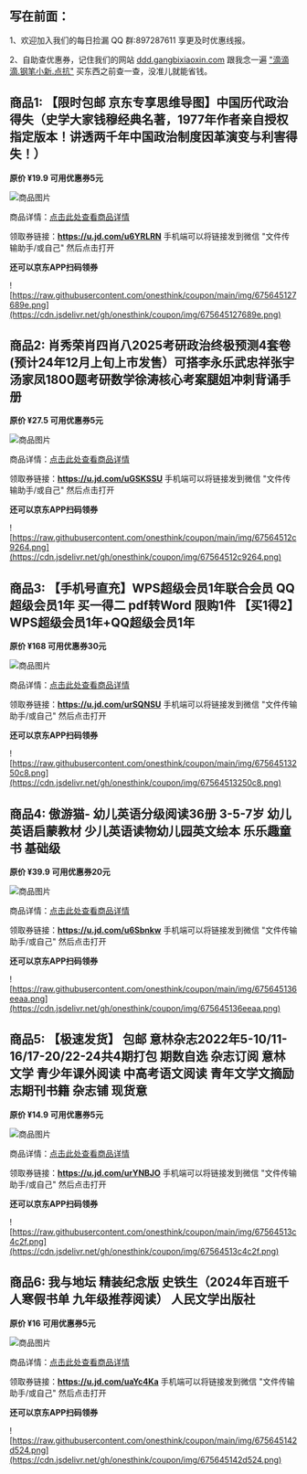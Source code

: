 ## 写在前面：

1、欢迎加入我们的每日捡漏 QQ 群:897287611 享更及时优惠线报。

2、自助查优惠券，记住我们的网站 [ddd.gangbixiaoxin.com](https://ddd.gangbixiaoxin.com) 跟我念一遍 ["滴滴滴.钢笔小新.点抗"](https://ddd.gangbixiaoxin.com) 买东西之前查一查，没准儿就能省钱。

## 商品1: 【限时包邮 京东专享思维导图】中国历代政治得失（史学大家钱穆经典名著，1977年作者亲自授权指定版本！讲透两千年中国政治制度因革演变与利害得失！）

**原价 ¥19.9 可用优惠券5元**

![商品图片](https://img14.360buyimg.com/pop/jfs/t1/197243/20/50665/87621/67542a2fF6227710c/0e33501e47acd607.jpg)

商品详情：[点击此处查看商品详情](https://union-click.jd.com/jdc?e=1003156031&amp;p=JF8BAaIJK1olXwQHVFtbCEwUB18IHloWVQUGUm4ZVxNJXF9RXh5UHw0cSgUFVx1AVzAXQA4KD1heSgYYXBcIWipURlVXB0IOKwcmTDReWD1bTFkRPE5xUyUrWzRJQG5xdVl-NHVRHB05YQ5QRBBvXgVGBBFCWCokaC5gWiZKbCJHBWJhJBg-ehF-YSZaXTteLnZlDgwUaAMWYA1BZxt2FVxrNhchTj1uaB18eCRCKX9QMyoEYwlhejVsYD1pI1FZCjo6fyxSZB1WQyx2PkJ1PSY7fChsQBhsb08XKDZbVQk4SitcUw12fQV-BE1QK10tAUt3D2M4GmsWXAYFXVhaDkISM18IG2tDMwYDVV9cCU8QBmk4GmsVWwQAUl9bCUsUAG8KK1sdWjbV-eaIgvrCi9bchdPC5KHX3eKJlsMnM18LK1sUXAQCUFlcCksnM28LK1glA2gDB1hfCE4QBAFUHg1HCQMAFjBdDU0WCm8LH1olXwcDVlxtOHtoWhRMZBJOD1VVVlo8QDgQeBlbZAVWXH9sVjU0exhfQAthXhxSImFHCg0EOEsn)

领取券链接：**https://u.jd.com/u6YRLRN** 手机端可以将链接发到微信 "文件传输助手/或自己" 然后点击打开

**还可以京东APP扫码领券**

![https://raw.githubusercontent.com/onesthink/coupon/main/img/675645127689e.png](https://cdn.jsdelivr.net/gh/onesthink/coupon/img/675645127689e.png)

## 商品2: 肖秀荣肖四肖八2025考研政治终极预测4套卷(预计24年12月上旬上市发售）可搭李永乐武忠祥张宇汤家凤1800题考研数学徐涛核心考案腿姐冲刺背诵手册

**原价 ¥27.5 可用优惠券5元**

![商品图片](https://img14.360buyimg.com/pop/jfs/t1/230249/21/10209/86108/65893c77F5e0bc9a3/412dcf9256e84d94.jpg)

商品详情：[点击此处查看商品详情](https://union-click.jd.com/jdc?e=1003156031&amp;p=JF8BAaUJK1olXwIFVFxeCUMfBV8IGV8cXQ8KVW4ZVxNJXF9RXh5UHw0cSgUFVx1AVzAXQA4KD1heSgYYXBcIWipURlVXB0IOHyMKcxFwATVqGT5JJ1VfVRcYfwB1SBBYdVlKAUJUJiEbQShlcSRaUCESPxFCWCokdC1ucAxUbSJlBWJhJBg-ehF-YSZaXTteLnZlDgwUaAMWYA1BZxt2FVxrNhchTj1uaB18eCRCKX9QMyoEYwlhejVsYD1pI1FZCjo6fyxSZB1WQyx2PkJ1PSY7fChsQBhsb08XKDZyISQ4CB5rUQpwHAtJFnNLCik2TQJRD2M4GmsWXAYFXVhaDkISM18IG2tHM9604ob4uVfDqeDdk8wlXDYCUlxfDkoRAm8KHlwWbQYKU26KpfPCid7dk-LBw47V7fmIgffDnec4K2sWbQYDVVxdDEwWAW84K1sWbQUyCjBcW0MXAWsAGTVJWFBQAFpeUCUXBmYMG10WVAUyVl9cCkknM19DZgxuB2EADjxfbRdtUDIJUh5iFmRJKw4zChRLRzl6ZB1cPnRwHwwWckx1M284)

领取券链接：**https://u.jd.com/uGSKSSU** 手机端可以将链接发到微信 "文件传输助手/或自己" 然后点击打开

**还可以京东APP扫码领券**

![https://raw.githubusercontent.com/onesthink/coupon/main/img/67564512c9264.png](https://cdn.jsdelivr.net/gh/onesthink/coupon/img/67564512c9264.png)

## 商品3: 【手机号直充】WPS超级会员1年联合会员 QQ超级会员1年 买一得二 pdf转Word 限购1件 【买1得2】WPS超级会员1年+QQ超级会员1年

**原价 ¥168 可用优惠券30元**

![商品图片](https://img14.360buyimg.com/pop/jfs/t1/100243/24/54603/53945/67222555F8771f5a9/26fba6890c2b0846.jpg)

商品详情：[点击此处查看商品详情](https://union-click.jd.com/jdc?e=1003156031&amp;p=JF8BAdQJK1olXgEHV1hbCkwQA18IGlsWXg4AU1laAEIfB19MRANLAjZbERscSkAJHTRQRA1CCVkdDwtCWhVLHTdNTwcKBENeCVAfUg8bdAd-bl0UJA5rNwctATZHRgsIe1xDGVl1Olw6eyJjRWd3WVJFBXxeViciCFxXDxtxazliBFNdIAE1bz9OSjN-Yj9NOWJqEig_VTl1ShNObC5lOmFbPBc9ektkYSZOWyxdB2RgHS4bfwNsdRhSbAxhJFRRIz06SjwVVQpzfCcTOE5hIjkCViNFZRB7by9-HnFdJDspeyhWdDB4cix2FFp0Jj0taBFCQw9AbzxhPm4LNCcpayhPYDN-cjtGKl9pESkkYBMnZChBQwJmImZiCjhZARBQBDwJHC53PQoOZF9tC0oXBGYOHF0cWDYyVF5tSSUXAmsJEloQXzYDZF5bCkkRAmkJG14SWgIyVFZaOJy6u7qCqo6d5NKc3Inkr56ev7uWk2slbQUyVF9cCksTBG4KG2slXQUyV24DZkpEBW0IGFIXM1oHAgwJD0oSbW8NHVocWQIFUW5fCUoVAV84Kyx9K3MEVSdVYShOc2Z1Sx5xXWYFAhoCfyUVZBxhbx0dIkQLBAYnVElufG84G2s)

领取券链接：**https://u.jd.com/urSQNSU** 手机端可以将链接发到微信 "文件传输助手/或自己" 然后点击打开

**还可以京东APP扫码领券**

![https://raw.githubusercontent.com/onesthink/coupon/main/img/67564513250c8.png](https://cdn.jsdelivr.net/gh/onesthink/coupon/img/67564513250c8.png)

## 商品4: 傲游猫- 幼儿英语分级阅读36册 3-5-7岁 幼儿英语启蒙教材 少儿英语读物幼儿园英文绘本 乐乐趣童书 基础级

**原价 ¥39.9 可用优惠券20元**

![商品图片](https://img14.360buyimg.com/pop/jfs/t1/175991/2/53187/149409/675172a1F0e3d1c6b/e4522336b866e215.jpg)

商品详情：[点击此处查看商品详情](https://union-click.jd.com/jdc?e=1003156031&amp;p=JF8BAdcJK1olXwIFVlZeCUsfA18PG10WWw8GUFxUCHtTXDdWRGtMGENDFlVDFhBPXDlfTwQKBlMdBgABFhNSVzMXQh5JAAhADhpRQRdAeG8MEhhjA3h6IQIrSyhXCxJyYQ9AMwQFURsVW0NhQRwPZxBnKXZiA0kdBDwVdwt_QiBJKn9mNCcuaxxwejJ3eD9cA2NaMyE-CCxXZ21_ZyxPCxIBIzsCVSJgWSZNfgR-InFmKEpefz1lZzd_eCBKKW9QByoEewxvdgR-eQFhW2JLXAMIeCMSdw10cjhPDw91DCI7ay9gQxtXZCxsOVQHIzcAeitOYChoRDNGKmVEUj5cfClgWghLbSJxDXFxIx0leF8VdnsKbmtgJQJ6CxY6AClwABESSwxhVV9SJhsbBEcnAl8LGlsSVAAFUldYOHsXA19JdVwUVQcDV25cOEsRAW0OGl0UXQEBUV9tCEMQM7ilo46f7NOK7YrDgJyupLqBp4-L1TYyZF1tCEoWAW8MHFoXXTYyVF1tC3tJbW5bHF4cXQcAOgJYXhlDBWYJdVsQWwUDVFtcAXsVAm4KGWslbU9eAyVdDEJUdTF2Yy5JK0VhFFYgcjFDVgEKHF5QFVUKIhwuDzdccRt4ewwlXTY)

领取券链接：**https://u.jd.com/u6Sbnkw** 手机端可以将链接发到微信 "文件传输助手/或自己" 然后点击打开

**还可以京东APP扫码领券**

![https://raw.githubusercontent.com/onesthink/coupon/main/img/675645136eeaa.png](https://cdn.jsdelivr.net/gh/onesthink/coupon/img/675645136eeaa.png)

## 商品5: 【极速发货】 包邮 意林杂志2022年5-10/11-16/17-20/22-24共4期打包  期数自选 杂志订阅  意林文学 青少年课外阅读 中高考语文阅读 青年文学文摘励志期刊书籍 杂志铺 现货意

**原价 ¥14.9 可用优惠券5元**

![商品图片](https://img14.360buyimg.com/pop/jfs/t1/192090/25/52386/164300/672d6dd7F7022ee22/484b87f51fa546f1.jpg)

商品详情：[点击此处查看商品详情](https://union-click.jd.com/jdc?e=1003156031&amp;p=JF8BAdEJK1olXwIFUV9bAUMTAl8IGlsWWAUEVFpbD0sRA19MRANLAjZbERscSkAJHTRQRA1CCVkdDwtCWhVLHTdNTwcKBENeCVAfUg8bZGsLHDpmHAVhFAgJXjljAhsAQD1eAXJqOlwqfh1gRyZBRQYTGgFjUCQoDVxXDxtxazliBHFAIwEpbj9efCh_RC9NOWJqEj0_VT11AhtObT5lOmFYPBcqUEpxYW58Wy9nAH9gHQwba0l8cBt8eAxhJFRlLT1dST1-ewZzfCcTOE5hIjkCViNFZRNqYjhAA3JgIDw-azxQdxZaciJhCEF0JiI6fDheQhhXaz9sOXFCIic6eitlYDN-ciNxJGV5FCk0XhMnfCpIbSkWG1hhHSwkeg8SAwlvZz4dLQoOZF9tC0oXBGYOHF0cWDYyVF5tSSUQAGcKHmsUbQYEVlxbCU0WAG0MHVwlXQ4FZInwsJ6dsrqAoo-L1dG784vUtJ-Ji184K1glXQcDVl5ZD0oVA184G1glXjZcOl8OD0hFAGwPdQcQC1RWBhkdZksWB28MEl8SWzYAVV9fCnsnMwgMGFx0LkcBNx4LXB1ld258EwBzFlp2PDBffz1BdCtBUgVIW0EFNVonfU4nA18)

领取券链接：**https://u.jd.com/urYNBJO** 手机端可以将链接发到微信 "文件传输助手/或自己" 然后点击打开

**还可以京东APP扫码领券**

![https://raw.githubusercontent.com/onesthink/coupon/main/img/67564513c4c2f.png](https://cdn.jsdelivr.net/gh/onesthink/coupon/img/67564513c4c2f.png)

## 商品6: 我与地坛 精装纪念版 史铁生（2024年百班千人寒假书单 九年级推荐阅读） 人民文学出版社

**原价 ¥16 可用优惠券5元**

![商品图片](https://img14.360buyimg.com/pop/jfs/t1/87429/4/46930/118847/66b1c4d9Fc4ee9efc/ca0bdff318f4bfa7.jpg)

商品详情：[点击此处查看商品详情](https://union-click.jd.com/jdc?e=1003156031&amp;p=JF8BAaUJK1olXwIFVFxeCUMfBV8IGl8cXQYCUW4ZVxNJXF9RXh5UHw0cSgUFVx1AVzAXQA4KD1heSgYYXBcIWipURlVXB0IONicZbhRJZitYEidNDUJ6LVsHbw4ecDZWdVl1O1N3PwsYQTVfSw1gTildChFCWCokeC1ucAxPbyJ1BWJhJBg-ehF-YSZaXTteLnZlDgwUaAMWYA1BZxt2FVxrNhchTj1uaB18eCRCKX9QMyoEYwlhejVsYD1pI1FZCjo6fyxSZB1WQyx2PkJ1PSY7fChsQBhsb08XKDYBDh0-Fk9CZA1BTw4QO1VlMFwIXRtBD2M4GmsWXAYFXVhaDkISM18IG2tHM9604ob4uVfDqeDdk8wlXDYCUlxfDkoRAmwMHF4TbQYKU26KpfPCid7dk-LBw47V7fmIgffDnec4K2sWbQYDVVxdDEwWAW84K1sWbQUyCjBcW00UB2wKEzVJWFBQAAoEACUXBmYME1sSVAEyVl9cCkknM19qYh9zAlhnEA5UdBNHRxdxHgFyGA9xDQAzCitxVhpjTh5cI05KNjYIegNAM284)

领取券链接：**https://u.jd.com/uaYc4Ka** 手机端可以将链接发到微信 "文件传输助手/或自己" 然后点击打开

**还可以京东APP扫码领券**

![https://raw.githubusercontent.com/onesthink/coupon/main/img/675645142d524.png](https://cdn.jsdelivr.net/gh/onesthink/coupon/img/675645142d524.png)

